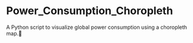# Power_Consumption_Choropleth
A Python script to visualize global power consumption using a choropleth map.🦚
